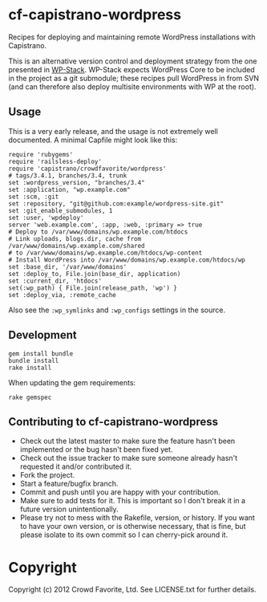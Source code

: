 # cf-capistrano-wordpress

Recipes for deploying and maintaining remote WordPress installations with
Capistrano.

This is an alternative version control and deployment strategy from the
one presented in [WP-Stack](https://github.com/markjaquith/WP-Stack).
WP-Stack expects WordPress Core to be included in the project as a git
submodule; these recipes pull WordPress in from SVN (and can therefore
also deploy multisite environments with WP at the root).

## Usage

This is a very early release, and the usage is not extremely well documented.  A minimal Capfile might look like this:

	require 'rubygems'
	require 'railsless-deploy'
	require 'capistrano/crowdfavorite/wordpress'
	# tags/3.4.1, branches/3.4, trunk
	set :wordpress_version, "branches/3.4"
	set :application, "wp.example.com"
	set :scm, :git
	set :repository, "git@github.com:example/wordpress-site.git"
	set :git_enable_submodules, 1
	set :user, 'wpdeploy'
	server 'web.example.com', :app, :web, :primary => true
	# Deploy to /var/www/domains/wp.example.com/htdocs
	# Link uploads, blogs.dir, cache from /var/www/domains/wp.example.com/shared 
	# to /var/www/domains/wp.example.com/htdocs/wp-content
	# Install WordPress into /var/www/domains/wp.example.com/htdocs/wp
	set :base_dir, '/var/www/domains'
	set :deploy_to, File.join(base_dir, application)
	set :current_dir, 'htdocs'
	set(:wp_path) { File.join(release_path, 'wp') }
	set :deploy_via, :remote_cache

Also see the `:wp_symlinks` and `:wp_configs` settings in the source.

## Development

	gem install bundle
	bundle install
	rake install

When updating the gem requirements:

	rake gemspec

## Contributing to cf-capistrano-wordpress
 
* Check out the latest master to make sure the feature hasn't been implemented or the bug hasn't been fixed yet.
* Check out the issue tracker to make sure someone already hasn't requested it and/or contributed it.
* Fork the project.
* Start a feature/bugfix branch.
* Commit and push until you are happy with your contribution.
* Make sure to add tests for it. This is important so I don't break it in a future version unintentionally.
* Please try not to mess with the Rakefile, version, or history. If you want to have your own version, or is otherwise necessary, that is fine, but please isolate to its own commit so I can cherry-pick around it.

# Copyright

Copyright (c) 2012 Crowd Favorite, Ltd. See LICENSE.txt for further details.

